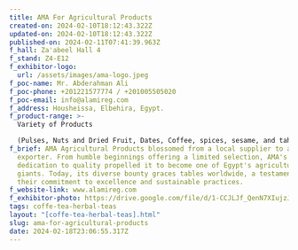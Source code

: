 ```yaml
---
title: AMA For Agricultural Products
created-on: 2024-02-10T18:12:43.322Z
updated-on: 2024-02-10T18:12:43.322Z
published-on: 2024-02-11T07:41:39.963Z
f_hall: Za'abeel Hall 4
f_stand: Z4-E12
f_exhibitor-logo:
  url: /assets/images/ama-logo.jpeg
f_poc-name: Mr. Abderahman Ali
f_poc-phone: +201221577774 / +201005505020
f_poc-email: info@alamireg.com
f_address: Housheissa, Elbehira, Egypt.
f_product-range: >-
  Variety of Products 

  (Pulses, Nuts and Dried Fruit, Dates, Coffee, spices, sesame, and tahini, etc).
f_brief: AMA Agricultural Products blossomed from a local supplier to a global
  exporter. From humble beginnings offering a limited selection, AMA's
  dedication to quality propelled it to become one of Egypt's agricultural
  giants. Today, its diverse bounty graces tables worldwide, a testament to
  their commitment to excellence and sustainable practices.
f_website-link: www.alamireg.com
f_exhibitor-photo: https://drive.google.com/file/d/1-CCJLJf_QenN7XIujzJTdpGAoHf9T3Kp/view?usp=drive_link
tags: coffe-tea-herbal-teas
layout: "[coffe-tea-herbal-teas].html"
slug: ama-for-agricultural-products
date: 2024-02-18T23:06:55.317Z
---
```

